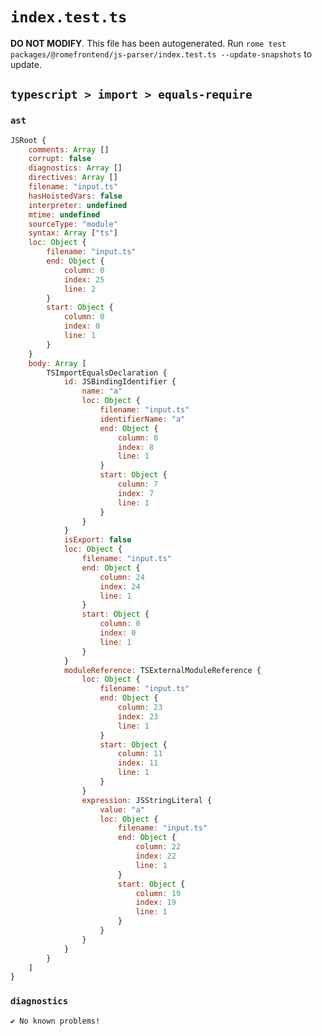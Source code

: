 # `index.test.ts`

**DO NOT MODIFY**. This file has been autogenerated. Run `rome test packages/@romefrontend/js-parser/index.test.ts --update-snapshots` to update.

## `typescript > import > equals-require`

### `ast`

```javascript
JSRoot {
	comments: Array []
	corrupt: false
	diagnostics: Array []
	directives: Array []
	filename: "input.ts"
	hasHoistedVars: false
	interpreter: undefined
	mtime: undefined
	sourceType: "module"
	syntax: Array ["ts"]
	loc: Object {
		filename: "input.ts"
		end: Object {
			column: 0
			index: 25
			line: 2
		}
		start: Object {
			column: 0
			index: 0
			line: 1
		}
	}
	body: Array [
		TSImportEqualsDeclaration {
			id: JSBindingIdentifier {
				name: "a"
				loc: Object {
					filename: "input.ts"
					identifierName: "a"
					end: Object {
						column: 8
						index: 8
						line: 1
					}
					start: Object {
						column: 7
						index: 7
						line: 1
					}
				}
			}
			isExport: false
			loc: Object {
				filename: "input.ts"
				end: Object {
					column: 24
					index: 24
					line: 1
				}
				start: Object {
					column: 0
					index: 0
					line: 1
				}
			}
			moduleReference: TSExternalModuleReference {
				loc: Object {
					filename: "input.ts"
					end: Object {
						column: 23
						index: 23
						line: 1
					}
					start: Object {
						column: 11
						index: 11
						line: 1
					}
				}
				expression: JSStringLiteral {
					value: "a"
					loc: Object {
						filename: "input.ts"
						end: Object {
							column: 22
							index: 22
							line: 1
						}
						start: Object {
							column: 19
							index: 19
							line: 1
						}
					}
				}
			}
		}
	]
}
```

### `diagnostics`

```
✔ No known problems!

```
